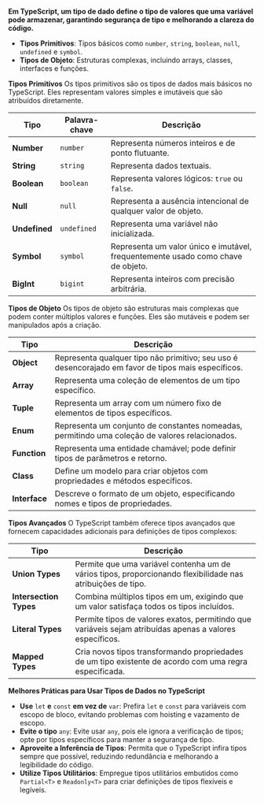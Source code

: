 

**Em TypeScript, um tipo de dado define o tipo de valores que uma variável pode armazenar, garantindo segurança de tipo e melhorando a clareza do código.**

- **Tipos Primitivos**: Tipos básicos como `number`, `string`, `boolean`, `null`, `undefined` e `symbol`.
- **Tipos de Objeto**: Estruturas complexas, incluindo arrays, classes, interfaces e funções.

**Tipos Primitivos** Os tipos primitivos são os tipos de dados mais básicos no TypeScript. Eles representam valores simples e imutáveis que são atribuídos diretamente.

|**Tipo**|**Palavra-chave**|**Descrição**|
|---|---|---|
|**Number**|`number`|Representa números inteiros e de ponto flutuante.|
|**String**|`string`|Representa dados textuais.|
|**Boolean**|`boolean`|Representa valores lógicos: `true` ou `false`.|
|**Null**|`null`|Representa a ausência intencional de qualquer valor de objeto.|
|**Undefined**|`undefined`|Representa uma variável não inicializada.|
|**Symbol**|`symbol`|Representa um valor único e imutável, frequentemente usado como chave de objeto.|
|**BigInt**|`bigint`|Representa inteiros com precisão arbitrária.|

**Tipos de Objeto** Os tipos de objeto são estruturas mais complexas que podem conter múltiplos valores e funções. Eles são mutáveis e podem ser manipulados após a criação.

|**Tipo**|**Descrição**|
|---|---|
|**Object**|Representa qualquer tipo não primitivo; seu uso é desencorajado em favor de tipos mais específicos.|
|**Array**|Representa uma coleção de elementos de um tipo específico.|
|**Tuple**|Representa um array com um número fixo de elementos de tipos específicos.|
|**Enum**|Representa um conjunto de constantes nomeadas, permitindo uma coleção de valores relacionados.|
|**Function**|Representa uma entidade chamável; pode definir tipos de parâmetros e retorno.|
|**Class**|Define um modelo para criar objetos com propriedades e métodos específicos.|
|**Interface**|Descreve o formato de um objeto, especificando nomes e tipos de propriedades.|

**Tipos Avançados** O TypeScript também oferece tipos avançados que fornecem capacidades adicionais para definições de tipos complexos:

|**Tipo**|**Descrição**|
|---|---|
|**Union Types**|Permite que uma variável contenha um de vários tipos, proporcionando flexibilidade nas atribuições de tipo.|
|**Intersection Types**|Combina múltiplos tipos em um, exigindo que um valor satisfaça todos os tipos incluídos.|
|**Literal Types**|Permite tipos de valores exatos, permitindo que variáveis sejam atribuídas apenas a valores específicos.|
|**Mapped Types**|Cria novos tipos transformando propriedades de um tipo existente de acordo com uma regra especificada.|

**Melhores Práticas para Usar Tipos de Dados no TypeScript**

- **Use** `let` **e** `const` **em vez de** `var`: Prefira `let` e `const` para variáveis com escopo de bloco, evitando problemas com hoisting e vazamento de escopo.
- **Evite o tipo** `any`: Evite usar `any`, pois ele ignora a verificação de tipos; opte por tipos específicos para manter a segurança de tipo.
- **Aproveite a Inferência de Tipos**: Permita que o TypeScript infira tipos sempre que possível, reduzindo redundância e melhorando a legibilidade do código.
- **Utilize Tipos Utilitários**: Empregue tipos utilitários embutidos como `Partial<T>` e `Readonly<T>` para criar definições de tipos flexíveis e legíveis.


